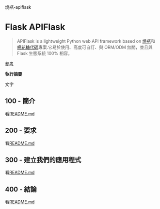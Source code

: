 燒瓶-apiflask

# Flask APIFlask

> APIFlask is a lightweight Python web API framework based on [燒瓶](https://github.com/pallets/flask)和[棉花糖代碼](https://github.com/marshmallow-code)專案.它易於使用、高度可自訂、與 ORM/ODM 無關，並且與 Flask 生態系統 100% 相容。

[參考](./REFERENCES.md)

**執行摘要**

文字

## 100 - 簡介

看[README.md](./100/README.md)

## 200 - 要求

看[README.md](./200/README.md)

## 300 - 建立我們的應用程式

看[README.md](./300/README.md)

## 400 - 結論

看[README.md](./400/README.md)
